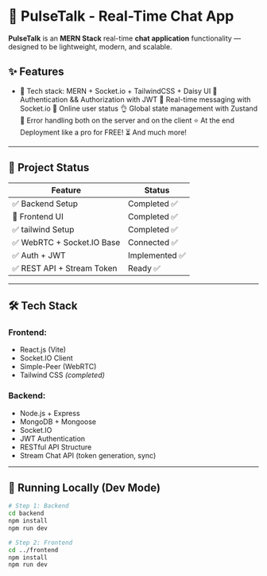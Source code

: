 # 🚀 PulseTalk - Real-Time Chat App 

**PulseTalk** is an **MERN Stack** real-time **chat application**  functionality — designed to be lightweight, modern, and scalable.

## ✨ Features

- 🌟 Tech stack: MERN + Socket.io + TailwindCSS + Daisy UI
🎃 Authentication && Authorization with JWT
👾 Real-time messaging with Socket.io
🚀 Online user status
👌 Global state management with Zustand
🐞 Error handling both on the server and on the client
⭐ At the end Deployment like a pro for FREE!
⏳ And much more!

---

## 🚧 Project Status

| Feature                    | Status         |
|---------------------------|----------------|
| ✅ Backend Setup           | Completed ✅     |
| 🔄 Frontend UI             | Completed ✅   |
| ✅ tailwind Setup           | Completed ✅     |
| ✅ WebRTC + Socket.IO Base | Connected ✅    |
| ✅ Auth + JWT              | Implemented ✅ |
| ✅ REST API + Stream Token | Ready ✅        |

---

## 🛠 Tech Stack

### Frontend:
- React.js (Vite)
- Socket.IO Client
- Simple-Peer (WebRTC)
- Tailwind CSS *(completed)*

### Backend:
- Node.js + Express
- MongoDB + Mongoose
- Socket.IO
- JWT Authentication
- RESTful API Structure
- Stream Chat API (token generation, sync)

---

## 🧪 Running Locally (Dev Mode)

```bash
# Step 1: Backend
cd backend
npm install
npm run dev

# Step 2: Frontend
cd ../frontend
npm install
npm run dev

